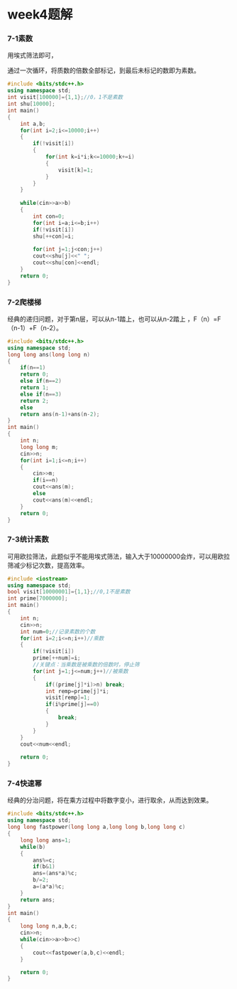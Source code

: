 # week4题解

### 7-1素数

用埃式筛法即可，

通过一次循环，将质数的倍数全部标记，到最后未标记的数即为素数。

```C++
#include <bits/stdc++.h>
using namespace std;
int visit[100000]={1,1};//0，1不是素数
int shu[10000]; 
int main()
{
	int a,b;
	for(int i=2;i<=10000;i++)
	{
		if(!visit[i])
		{
			for(int k=i*i;k<=10000;k+=i)
			{
				visit[k]=1;
			}
		}
	}
	
	while(cin>>a>>b)
	{
		int con=0;
		for(int i=a;i<=b;i++)
		if(!visit[i])
		shu[++con]=i;
		
		for(int j=1;j<con;j++)
		cout<<shu[j]<<" ";
		cout<<shu[con]<<endl;
    }
	return 0;
}
```

### 7-2爬楼梯

经典的递归问题，对于第n层，可以从n-1踏上，也可以从n-2踏上 ，F（n）=F（n-1）+F（n-2）。

```c++
#include <bits/stdc++.h>
using namespace std;
long long ans(long long n)
{
	if(n==1)
	return 0;
	else if(n==2)
	return 1;
	else if(n==3)
	return 2;
	else
	return ans(n-1)+ans(n-2); 
}
int main()
{
	int n;
	long long m;
	cin>>n;
	for(int i=1;i<=n;i++)
	{
		cin>>m;
		if(i==n)
		cout<<ans(m);
		else
		cout<<ans(m)<<endl;
	}
	return 0;
}
```

### 7-3统计素数

可用欧拉筛法，此题似乎不能用埃式筛法，输入大于10000000会炸，可以用欧拉筛减少标记次数，提高效率。

```C++
#include <iostream>
using namespace std;
bool visit[10000001]={1,1};//0,1不是素数 
int prime[7000000];
int main()
{
	int n;
	cin>>n;
	int num=0;//记录素数的个数 
	for(int i=2;i<=n;i++)//乘数 
	{
		if(!visit[i])
		prime[++num]=i;
		//关键点：当乘数是被乘数的倍数时，停止筛
		for(int j=1;j<=num;j++)//被乘数 
		{
			if((prime[j]*i)>n) break;
			int remp=prime[j]*i;
			visit[remp]=1;
			if(i%prime[j]==0)
			{	
				break;
			}
		} 
	}
	cout<<num<<endl;
	
	return 0;
} 
```

### 7-4快速幂

经典的分治问题，将在乘方过程中将数字变小，进行取余，从而达到效果。

```C++
#include <bits/stdc++.h>
using namespace std;
long long fastpower(long long a,long long b,long long c)
{
	long long ans=1;
	while(b)
	{
		ans%=c;
		if(b&1)
		ans=(ans*a)%c;
	    b/=2;
	    a=(a*a)%c; 
	}
	return ans;
}
int main()
{
	long long n,a,b,c;
	cin>>n;
	while(cin>>a>>b>>c)
	{
		cout<<fastpower(a,b,c)<<endl;
	}

	return 0;
}
```

